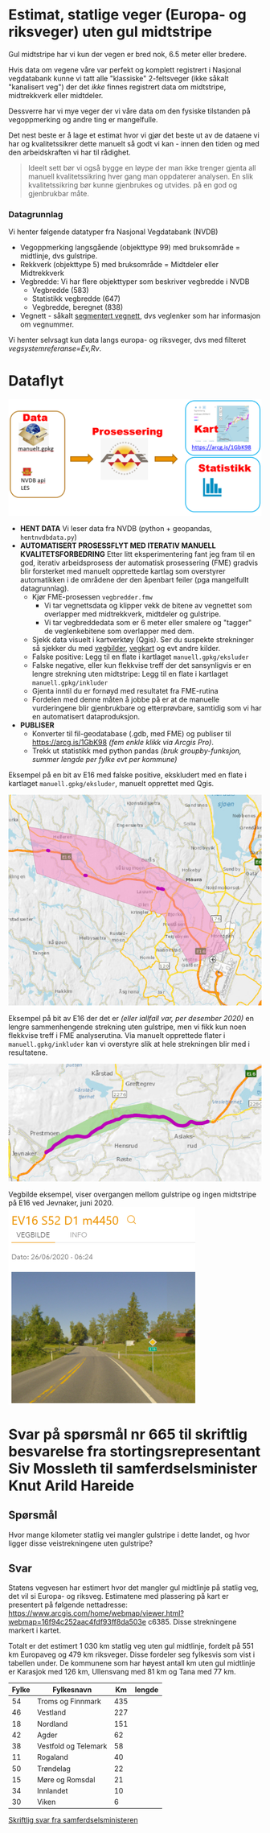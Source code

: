 # Estimat, statlige veger (Europa- og riksveger) uten gul midtstripe

Gul midtstripe har vi kun der vegen er bred nok, 6.5 meter eller bredere. 

Hvis data om vegene våre var perfekt og komplett registrert i Nasjonal vegdatabank kunne vi tatt alle 
"klassiske" 2-feltsveger (ikke såkalt "kanalisert veg") der det _ikke_ finnes 
registrert data om midtstripe, 
midtrekkverk eller midtdeler. 

Dessverre har vi mye veger der vi våre data om den fysiske tilstanden på vegoppmerking og andre ting er mangelfulle. 

Det nest beste er å lage et estimat hvor vi gjør det beste ut av de dataene vi har og kvalitetssikrer dette manuelt 
så godt vi kan - innen den tiden 
og med den arbeidskraften vi har til rådighet. 

> Ideelt sett bør vi også bygge en løype der man ikke trenger gjenta all manuell 
kvalitetssikring hver gang man oppdaterer analysen. En slik kvalitetssikring bør kunne gjenbrukes og utvides. på en god og gjenbrukbar måte.

### Datagrunnlag

Vi henter følgende datatyper fra Nasjonal Vegdatabank (NVDB)

  * Vegoppmerking langsgående (objekttype 99) med bruksområde = midtlinje, dvs gulstripe. 
  * Rekkverk (objekttype 5) med bruksområde = Midtdeler eller Midtrekkverk
  * Vegbredde: Vi har flere objekttyper som beskriver vegbredde i NVDB 
    - Vegbredde (583)
    - Statistikk vegbredde (647)
    - Vegbredde, beregnet (838)
  * Vegnett - såkalt [segmentert vegnett](https://nvdbapiles-v3.atlas.vegvesen.no/dokumentasjon/openapi/#/Vegnett/get_vegnett_veglenkesekvenser), dvs veglenker som har informasjon om vegnummer. 

Vi henter selvsagt kun data langs europa- og riksveger, dvs med filteret _vegsystemreferanse=Ev,Rv_. 

# Dataflyt

![alt text](./pic/overordnet_dataflyt.png)

  * **HENT DATA** Vi leser data fra NVDB (python + geopandas, `hentnvdbdata.py`)
  * **AUTOMATISERT PROSESSFLYT MED ITERATIV MANUELL KVALITETSFORBEDRING** Etter litt eksperimentering fant jeg fram til en god, iterativ arbeidsprosess der automatisk prosessering (FME) gradvis blir forsterket med manuelt opprettede kartlag som overstyrer automatikken i de områdene der den åpenbart feiler (pga mangelfullt datagrunnlag). 
    * Kjør FME-prosessen `vegbredder.fmw` 
        * Vi tar vegnettsdata og klipper vekk de bitene av vegnettet som overlapper med midtrekkverk, midtdeler og gulstripe. 
      * Vi tar vegbreddedata som er 6 meter eller smalere og "tagger" de veglenkebitene som overlapper med dem. 
    * Sjekk data visuelt i kartverktøy (Qgis). Ser du suspekte strekninger så sjekker du med [vegbilder](https://vegbilder.atlas.vegvesen.no/), [vegkart](http://vegkart.no) og evt andre kilder. 
    * Falske positive: Legg til en flate i kartlaget `manuell.gpkg/eksluder`
    * Falske negative, eller kun flekkvise treff der det sansynligvis er en lengre strekning uten midtstripe: Legg til en flate i kartlaget `manuell.gpkg/inkluder` 
    * Gjenta inntil du er fornøyd med resultatet fra FME-rutina
    * Fordelen med denne måten å jobbe på er at de manuelle vurderingene blir gjenbrukbare og etterprøvbare, samtidig som vi har en automatisert dataproduksjon. 
* **PUBLISER** 
  * Konverter til fil-geodatabase (.gdb, med FME) og publiser til https://arcg.is/1GbK98 _(fem enkle klikk via Arcgis Pro)_.  
  * Trekk ut statistikk med python pandas _(bruk groupby-funksjon, summer lengde per fylke evt per kommune)_

Eksempel på en bit av E16 med falske positive, ekskludert med en flate i kartlaget `manuell.gpkg/eksluder`, manuelt opprettet med Qgis.

![alt text](./pic/E16ekskluder.png)

Eksempel på bit av E16 der det er _(eller iallfall var, per desember 2020)_ en lengre sammenhengende strekning uten gulstripe, men vi fikk kun noen flekkvise treff i FME analyserutina. Via manuelt opprettede flater i `manuell.gpkg/inkluder` kan vi overstyre slik at hele strekningen blir med i resultatene.  

![alt text](./pic/E16inkluder.png)

Vegbilde eksempel, viser overgangen mellom gulstripe og ingen midtstripe på E16 ved Jevnaker, juni 2020.
![alt text](./pic/e16JevnakerRoa.png)


# Svar på spørsmål nr 665 til skriftlig besvarelse fra stortingsrepresentant Siv Mossleth til samferdselsminister Knut Arild Hareide



## Spørsmål

Hvor mange kilometer statlig vei mangler gulstripe i dette landet, og hvor ligger disse veistrekningene uten gulstripe?

## Svar 

Statens vegvesen har estimert hvor det mangler gul midtlinje på statlig veg, det vil si Europa- og riksveg. Estimatene med plassering på kart er presentert på følgende nettadresse: https://www.arcgis.com/home/webmap/viewer.html?webmap=16f94c252aac4fdf93ff8da503e c6385. Disse strekningene markert i kartet.

Totalt er det estimert 1 030 km statlig veg uten gul midtlinje, fordelt på 551 km Europaveg og 479 km riksveger. Disse fordeler seg fylkesvis som vist i tabellen under. De kommunene som har høyest antall km uten gul midtlinje er Karasjok med 126 km, Ullensvang med 81 km og Tana med 77 km.

| Fylke	| Fylkesnavn	| Km  | lengde |
|-------|-------------|-----|--------|
| 54 | Troms og Finnmark    | 435 |
| 46 | Vestland             | 227 |
| 18 | Nordland             | 151 |
| 42 | Agder                |  62 |
| 38 | Vestfold og Telemark |  58 |
| 11 | Rogaland             |  40 |
| 50 | Trøndelag            |  22 |
| 15 | Møre og Romsdal      |  21 |
| 34 | Innlandet            |  10 |
| 30 | Viken                |   6 |


[Skriftlig svar fra samferdselsministeren](./SVAR_Siv_Mossleth_samferdselsminister_1993021.pdf)
